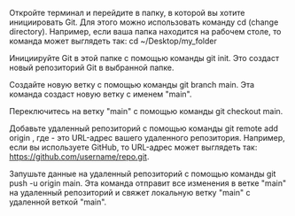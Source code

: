 Откройте терминал и перейдите в папку, в которой вы хотите инициировать Git. Для этого можно использовать команду cd (change directory). Например, если ваша папка находится на рабочем столе, то команда может выглядеть так: cd ~/Desktop/my_folder

Инициируйте Git в этой папке с помощью команды git init. Это создаст новый репозиторий Git в выбранной папке.

Создайте новую ветку с помощью команды git branch main. Эта команда создаст новую ветку с именем "main".

Переключитесь на ветку "main" с помощью команды git checkout main.

Добавьте удаленный репозиторий с помощью команды git remote add origin <URL>, где <URL> - это URL-адрес вашего удаленного репозитория. Например, если вы используете GitHub, то URL-адрес может выглядеть так: https://github.com/username/repo.git.

Запушьте данные на удаленный репозиторий с помощью команды git push -u origin main. Эта команда отправит все изменения в ветке "main" на удаленный репозиторий и свяжет локальную ветку "main" с удаленной веткой "main".